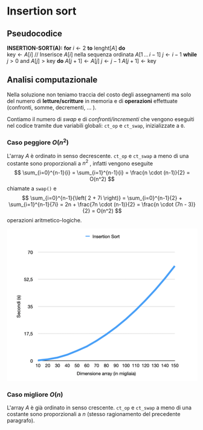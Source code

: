 # Insertion sort

## Pseudocodice

**INSERTION-SORT(A):**
	**for** $i \leftarrow 2$ **to** $\text{lenght}[A]$ **do**  
		$\text{key} \leftarrow A[i]$
		// Inserisce $A[i]$ nella sequenza ordinata $A[1 \, \ldots \, i-1]$
		$j \leftarrow i-1$
		**while** $j>0 \text{ and } A[j]>\text{key}$ **do**
			$A[j+1] \leftarrow A[j]$
			$j \leftarrow j-1$
		$A[j+1] \leftarrow \text{key}$

## Analisi computazionale
Nella soluzione non teniamo traccia del costo degli assegnamenti ma solo del numero di **letture/scritture** in memoria e di **operazioni** effettuate (confronti, somme, decrementi, $\ldots$ ). 

Contiamo il numero di *swap* e di *confronti/incrementi* che vengono eseguiti nel codice tramite due variabili globali: `ct_op` e `ct_swap`, inizializzate a `0`.

### Caso peggiore $O(n^2)$
L'array $A$ è ordinato in senso decrescente.
`ct_op` e `ct_swap` a meno di una costante sono proporzionali a $n^2$ , infatti vengono eseguite    $$	
	\sum_{i=0}^{n-1}{i} = 
	\sum_{i=1}^{n-1}{i} = 
	\frac{n \cdot (n-1)}{2} = O(n^2)
$$ chiamate a `swap()` e    $$
	\sum_{i=0}^{n-1}{\left( 2 + 7i \right)} =
	\sum_{i=0}^{n-1}{2} + \sum_{i=1}^{n-1}{7i} =
	2n + \frac{7n \cdot (n-1)}{2} =
	\frac{n \cdot (7n - 3)}{2} = O(n^2)
$$ operazioni aritmetico-logiche.

![img](../images/time_insertion_sort.png)

### Caso migliore $O(n)$
L'array $A$ è già ordinato in senso crescente.
`ct_op` e `ct_swap` a meno di una costante sono proporzionali a $n$ (stesso ragionamento del precedente paragrafo).